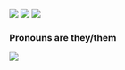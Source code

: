 ![](https://user-images.githubusercontent.com/11721593/151629062-fc5624e3-60ce-41af-8f6c-bf8e58234835.gif)
![](https://user-images.githubusercontent.com/11721593/151629243-36a07c77-018f-4755-bf12-bafbab04e9c0.gif)
![](https://user-images.githubusercontent.com/11721593/151629651-bf195a25-95de-4590-a7e5-7835cec1810c.gif)

### Pronouns are **they/them**

![](https://user-images.githubusercontent.com/11721593/124340441-5cdb3280-db83-11eb-8f9f-da46ef61e5ed.gif)
